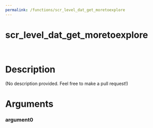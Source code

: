 ```yaml
---
permalink: /functions/scr_level_dat_get_moretoexplore
---
```

# scr_level_dat_get_moretoexplore  
&nbsp;  
# Description  
(No description provided. Feel free to make a pull request!) 
&nbsp;  
# Arguments
### argument0

&nbsp;    


